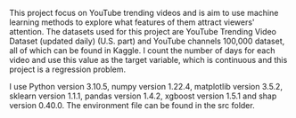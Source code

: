 This project focus on YouTube trending videos and is aim to use machine learning methods to explore what features of them attract viewers' attention. The datasets used for this project are YouTube Trending Video Dataset (updated daily) (U.S. part) and YouTube channels 100,000 dataset, all of which can be found in Kaggle. I count the number of days for each video and use this value as the target variable, which is continuous and this project is a regression problem.

I use Python version 3.10.5, numpy version 1.22.4, matplotlib version 3.5.2, sklearn version 1.1.1, pandas version 1.4.2, xgboost version 1.5.1 and shap version 0.40.0. The environment file can be found in the src folder.
